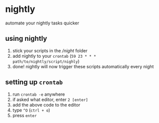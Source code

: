 # nightly
automate your nightly tasks quicker

## using nightly
1. stick your scripts in the */night* folder
2. add nightly to your `crontab` (`59 23 * * * path/to/nightly/script/nighly`)
3. done! nightly will now trigger these scripts automatically every night

## setting up `crontab`
1. run `crontab -e` anywhere
2. if asked what editor, enter `2 [enter]`
3. add the above code to the editor
4. type `^O` (`ctrl + o`)
5. press `enter`
